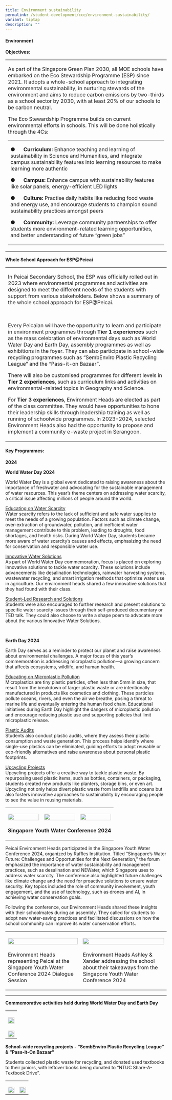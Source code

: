 ```yaml
---
title: Environment sustainability
permalink: /student-development/cce/environment-sustainability/
variant: tiptap
description: ""
---
```

<p></p>
<h4><strong>Environment</strong></h4>
<p><strong>Objectives:</strong>
</p>
<table style="minWidth: 25px">
<colgroup>
<col>
</colgroup>
<tbody>
<tr>
<td rowspan="1" colspan="1">
<p>As part of the Singapore Green Plan 2030, all MOE schools have embarked
on the Eco Stewardship Programme (ESP) since 2021. It adopts a whole-school
approach to integrating environmental sustainability, in nurturing stewards
of the environment and aims to reduce carbon emissions by two-thirds as
a school sector by 2030, with at least 20% of our schools to be carbon
neutral.</p>
<p></p>
<p>The Eco Stewardship Programme builds on current environmental efforts
in schools. This will be done holistically through the 4Cs:</p>
<p></p>
<table style="minWidth: 25px">
<colgroup>
<col>
</colgroup>
<tbody>
<tr>
<td rowspan="1" colspan="1">
<p>●&nbsp;&nbsp;&nbsp;&nbsp;&nbsp; <strong>Curriculum:</strong> Enhance teaching
and learning of sustainability in Science and Humanities, and integrate
campus sustainability features into learning resources to make learning
more authentic</p>
<p>●&nbsp;&nbsp;&nbsp;&nbsp;&nbsp; <strong>Campus:</strong> Enhance campus
with sustainability features like solar panels, energy-efficient LED lights</p>
<p>●&nbsp;&nbsp;&nbsp;&nbsp;&nbsp; <strong>Culture:</strong> Practise daily
habits like reducing food waste and energy use, and encourage students
to champion sound sustainability practices amongst peers</p>
<p>●&nbsp;&nbsp;&nbsp;&nbsp;&nbsp; <strong>Community:</strong> Leverage community
partnerships to offer students more environment-related learning opportunities,
and better understanding of future “green jobs”</p>
</td>
</tr>
</tbody>
</table>
</td>
</tr>
</tbody>
</table>
<p><strong>Whole School Approach for ESP@Peicai</strong>
</p>
<table style="minWidth: 25px">
<colgroup>
<col>
</colgroup>
<tbody>
<tr>
<td rowspan="1" colspan="1">
<p>In Peicai Secondary School, the ESP was officially rolled out in 2023
where environmental programmes and activities are designed to meet the
different needs of the students with support from various stakeholders.
Below shows a summary of the whole school approach for ESP@Peicai.</p>
<p>&nbsp;</p>
<p>Every Peicaian will have the opportunity to learn and participate in environment
programmes through <strong>Tier 1 experiences </strong>such as the mass
celebration of environmental days such as World Water Day and Earth Day,
assembly programmes as well as exhibitions in the foyer. They can also
participate in school-wide recycling programmes such as “SembEnviro Plastic
Recycling League” and the “Pass-it-on Bazaar”.</p>
<p></p>
<p>There will also be customised programmes for different levels in <strong>Tier 2 experiences</strong>,
such as curriculum links and activities on environmental-related topics
in Geography and Science.</p>
<p></p>
<p>For <strong>Tier 3 experiences</strong>, Environment Heads are elected
as part of the class committee. They would have opportunities to hone their
leadership skills through leadership training as well as running of schoolwide
programmes. In 2023-2024, selected Environment Heads also had the opportunity
to propose and implement a community e-waste project in Serangoon.</p>
</td>
</tr>
</tbody>
</table>
<h4><strong>Key Programmes:</strong></h4>
<p><strong>2024</strong>
</p>
<p><strong>World Water Day 2024</strong>
</p>
<p>World Water Day is a global event dedicated to raising awareness about
the importance of freshwater and advocating for the sustainable management
of water resources. This year’s theme centers on addressing water scarcity,
a critical issue affecting millions of people around the world.</p>
<p><u>Educating on Water Scarcity<br></u>Water scarcity refers to the lack
of sufficient and safe water supplies to meet the needs of a growing population.
Factors such as climate change, over-extraction of groundwater, pollution,
and inefficient water management contribute to this problem, leading to
droughts, food shortages, and health risks. During World Water Day, students
became more aware of water scarcity’s causes and effects, emphasizing the
need for conservation and responsible water use.</p>
<p><u>Innovative Water Solutions</u>
<br>As part of World Water Day commemoration, focus is placed on exploring
innovative solutions to tackle water scarcity. These solutions include
advancements like desalination technologies, rainwater harvesting systems,
wastewater recycling, and smart irrigation methods that optimize water
use in agriculture. Our environment heads shared a few innovative solutions
that they had found with their class.</p>
<p><u>Student-Led Research and Solutions</u>
<br>Students were also encouraged to further research and present solutions
to specific water scarcity issues through their self-produced documentary
or TED talk. They could also choose to write a shape poem to advocate more
about the various Innovative Water Solutions.</p>
<p>&nbsp;</p>
<p><strong>Earth Day 2024</strong>
</p>
<p>Earth Day serves as a reminder to protect our planet and raise awareness
about environmental challenges. A major focus of this year’s commemoration
is addressing microplastic pollution—a growing concern that affects ecosystems,
wildlife, and human health.</p>
<p><u>Educating on Microplastic Pollution<br></u>Microplastics are tiny plastic
particles, often less than 5mm in size, that result from the breakdown
of larger plastic waste or are intentionally manufactured in products like
cosmetics and clothing. These particles pollute oceans, rivers, and even
the air we breathe, posing a threat to marine life and eventually entering
the human food chain. Educational initiatives during Earth Day highlight
the dangers of microplastic pollution and encourage reducing plastic use
and supporting policies that limit microplastic release.</p>
<p><u>Plastic Audits<br></u>Students also conduct plastic audits, where they
assess their plastic consumption and waste generation. This process helps
identify where single-use plastics can be eliminated, guiding efforts to
adopt reusable or eco-friendly alternatives and raise awareness about personal
plastic footprints.</p>
<p><u>Upcycling Projects</u>
<br>Upcycling projects offer a creative way to tackle plastic waste. By repurposing
used plastic items, such as bottles, containers, or packaging, students
created new products like planters, storage bins, or even art. Upcycling
not only helps divert plastic waste from landfills and oceans but also
fosters innovative approaches to sustainability by encouraging people to
see the value in reusing materials.</p>
<table style="minWidth: 75px">
<colgroup>
<col>
<col>
<col>
</colgroup>
<tbody>
<tr>
<td rowspan="1" colspan="1">
<p></p>
<div class="isomer-image-wrapper">
<img style="width: 100%" height="auto" width="100%" alt="" src="/images/Student Development/env_2024_1.jpg">
</div>
</td>
<td rowspan="1" colspan="1">
<p></p>
<div class="isomer-image-wrapper">
<img style="width: 100%" height="auto" width="100%" alt="" src="/images/Student Development/env_2024_2.jpg">
</div>
</td>
<td rowspan="1" colspan="1">
<p></p>
<div class="isomer-image-wrapper">
<img style="width: 100%" height="auto" width="100%" alt="" src="/images/Student Development/env_2024_3.jpg">
</div>
</td>
</tr>
<tr>
<td rowspan="1" colspan="3">
<p><strong>Singapore Youth Water Conference 2024</strong>
</p>
</td>
</tr>
</tbody>
</table>
<p>Peicai Environment Heads participated in the Singapore Youth Water Conference
2024, organized by Raffles Institution. Titled “Singapore’s Water Future:
Challenges and Opportunities for the Next Generation,” the forum emphasized
the importance of water sustainability and management practices, such as
desalination and NEWater, which Singapore uses to address water scarcity.
The conference also highlighted future challenges like climate change and
the need for proactive solutions to ensure water security. Key topics included
the role of community involvement, youth engagement, and the use of technology,
such as drones and AI, in achieving water conservation goals.</p>
<p>Following the conference, our Environment Heads shared these insights
with their schoolmates during an assembly. They called for students to
adopt new water-saving practices and facilitated discussions on how the
school community can improve its water conservation efforts.</p>
<table style="minWidth: 50px">
<colgroup>
<col>
<col>
</colgroup>
<tbody>
<tr>
<th rowspan="1" colspan="1">
<p></p>
<div class="isomer-image-wrapper">
<img style="width: 100%" height="auto" width="100%" alt="" src="/images/Student Development/env_2024_4.jpg">
</div>
</th>
<th rowspan="1" colspan="1">
<p></p>
<div class="isomer-image-wrapper">
<img style="width: 100%" height="auto" width="100%" alt="" src="/images/Student Development/env_2024_5.jpg">
</div>
</th>
</tr>
<tr>
<td rowspan="1" colspan="1">
<p>Environment Heads representing Peicai at the Singapore Youth Water Conference
2024 Dialogue Session</p>
</td>
<td rowspan="1" colspan="1">
<p>Environment Heads Ashley &amp; Xander addressing the school about their
takeaways from the Singapore Youth Water Conference 2024</p>
</td>
</tr>
</tbody>
</table>
<hr>
<p><strong>Commemorative activities held during World Water Day and Earth Day</strong>
</p>
<table style="minWidth: 25px">
<colgroup>
<col>
</colgroup>
<tbody>
<tr>
<th rowspan="1" colspan="1">
<p></p>
<div class="isomer-image-wrapper">
<img style="width: 100%" height="auto" width="100%" alt="" src="/images/Student Development/env_2024_6.jpg">
</div>
</th>
</tr>
<tr>
<td rowspan="1" colspan="1">
<p></p>
<div class="isomer-image-wrapper">
<img style="width: 100%" height="auto" width="100%" alt="" src="/images/Student Development/env_2024_7.jpg">
</div>
</td>
</tr>
</tbody>
</table>
<p><strong>School-wide recycling projects - “SembEnviro Plastic Recycling League” &amp; “Pass-it-On Bazaar”</strong>
</p>
<p>Students collected plastic waste for recycling, and donated used textbooks
to their juniors, with leftover books being donated to “NTUC Share-A-Textbook
Drive”.</p>
<table style="minWidth: 50px">
<colgroup>
<col>
<col>
</colgroup>
<tbody>
<tr>
<td rowspan="1" colspan="1">
<p></p>
<div class="isomer-image-wrapper">
<img style="width: 100%" height="auto" width="100%" alt="" src="/images/Student Development/env_2024_8.jpg">
</div>
</td>
<td rowspan="1" colspan="1">
<p></p>
<div class="isomer-image-wrapper">
<img style="width: 100%" height="auto" width="100%" alt="" src="/images/Student Development/env_2024_9.jpg">
</div>
</td>
</tr>
</tbody>
</table>
<p></p>